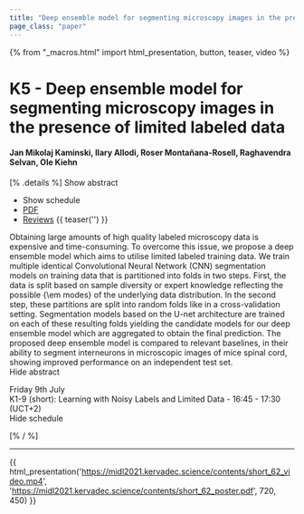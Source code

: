 ```yaml
---
title: "Deep ensemble model for segmenting microscopy images in the presence of limited labeled data"
page_class: "paper"
---
```


{% from "_macros.html" import html_presentation, button, teaser, video %}

# K5 - Deep ensemble model for segmenting microscopy images in the presence of limited labeled data

#### Jan Mikolaj Kaminski, Ilary Allodi, Roser Montañana-Rosell, Raghavendra Selvan, Ole Kiehn

[% .details %]
<a class="toggle_visibility" data-selector=".abstract" data-level="3">Show abstract</a>
- <a class="toggle_visibility" data-selector=".schedule" data-level="3">Show schedule</a>
- <a href="https://openreview.net/pdf?id=PLSdnHPx-W6">PDF</a>
- <a href="https://openreview.net/forum?id=PLSdnHPx-W6">Reviews</a>
{{ teaser('') }}

<p>
    <span class="abstract">
        Obtaining large amounts of high quality labeled microscopy data is expensive and time-consuming. To overcome this issue, we propose a deep ensemble model which aims to utilise limited labeled training data. We train multiple identical Convolutional Neural Network (CNN) segmentation models on training data that is partitioned into folds in two steps. First, the data is split based on sample diversity or expert knowledge reflecting the possible {\em modes} of the underlying data distribution. In the second step, these partitions are split into random folds like in a cross-validation setting. Segmentation models based on the U-net architecture are trained on each of these resulting folds yielding the candidate models for our deep ensemble model which are aggregated to obtain the final prediction. The proposed deep ensemble model is compared to relevant baselines, in their ability to segment interneurons in microscopic images of mice spinal cord, showing improved performance on an independent test set.
        <br>
        <span class="actions"><a class="toggle_visibility" data-level="2">Hide abstract</a></span>
    </span>
</p>

<p>
    <span class="schedule">
         Friday 9th July<br>K1-9 (short): Learning with Noisy Labels and Limited Data - 16:45 - 17:30 (UCT+2)
        <br>
        <span class="actions"><a class="toggle_visibility" data-level="2">Hide schedule</a></span>
    </span>
</p>

[% / %]


---

{{ html_presentation('https://midl2021.kervadec.science/contents/short_62_video.mp4', 'https://midl2021.kervadec.science/contents/short_62_poster.pdf', 720, 450) }}